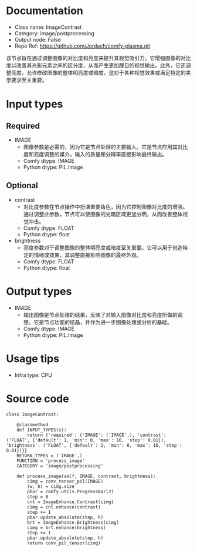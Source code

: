 # Documentation
- Class name: ImageContrast
- Category: image/postprocessing
- Output node: False
- Repo Ref: https://github.com/Jordach/comfy-plasma.git

该节点旨在通过调整图像的对比度和亮度来提升其视觉吸引力。它增强图像的对比度以改善其光影元素之间的区分度，从而产生更加醒目的视觉输出。此外，它还调整亮度，允许修改图像的整体明亮度或暗度，这对于各种视觉效果或满足特定的美学要求至关重要。

# Input types
## Required
- IMAGE
    - 图像参数是必需的，因为它是节点处理的主要输入。它是节点应用其对比度和亮度调整的媒介，输入的质量和分辨率直接影响最终输出。
    - Comfy dtype: IMAGE
    - Python dtype: PIL.Image
## Optional
- contrast
    - 对比度参数在节点操作中扮演重要角色，因为它控制图像对比度的增强。通过调整此参数，节点可以使图像的光暗区域更加分明，从而改善整体视觉冲击。
    - Comfy dtype: FLOAT
    - Python dtype: float
- brightness
    - 亮度参数对于调整图像的整体明亮度或暗度至关重要。它可以用于创造特定的情绪或效果，其调整直接影响图像的最终外观。
    - Comfy dtype: FLOAT
    - Python dtype: float

# Output types
- IMAGE
    - 输出图像是节点处理的结果，反映了对输入图像对比度和亮度所做的调整。它是节点功能的结晶，并作为进一步图像处理或分析的基础。
    - Comfy dtype: IMAGE
    - Python dtype: PIL.Image

# Usage tips
- Infra type: CPU

# Source code
```
class ImageContrast:

    @classmethod
    def INPUT_TYPES(s):
        return {'required': {'IMAGE': ('IMAGE',), 'contrast': ('FLOAT', {'default': 1, 'min': 0, 'max': 10, 'step': 0.01}), 'brightness': ('FLOAT', {'default': 1, 'min': 0, 'max': 10, 'step': 0.01})}}
    RETURN_TYPES = ('IMAGE',)
    FUNCTION = 'process_image'
    CATEGORY = 'image/postprocessing'

    def process_image(self, IMAGE, contrast, brightness):
        cimg = conv_tensor_pil(IMAGE)
        (w, h) = cimg.size
        pbar = comfy.utils.ProgressBar(2)
        step = 0
        cnt = ImageEnhance.Contrast(cimg)
        cimg = cnt.enhance(contrast)
        step += 1
        pbar.update_absolute(step, h)
        brt = ImageEnhance.Brightness(cimg)
        cimg = brt.enhance(brightness)
        step += 1
        pbar.update_absolute(step, h)
        return conv_pil_tensor(cimg)
```